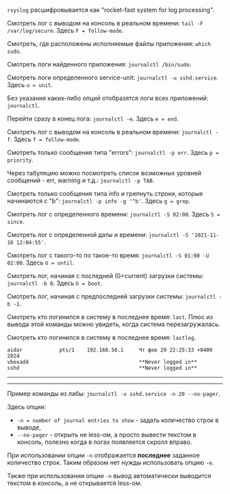 `rsyslog` расшифровывается как "rocket-fast system for log processing".

Смотреть лог с выводом на консоль в реальном времени: `tail -F /var/log/secure`. Здесь `F = follow-mode`.

Смотреть, где расположены исполняемые файлы приложения: `which sudo`.

Смотреть логи найденного приложения: `journalctl /bin/sudo`.

Смотреть логи определенного service-unit: `journalctl -u sshd.service`. Здесь `u = unit`.

Без указания каких-либо опций отобразятся логи всех приложений: `journalctl`.

Перейти сразу в конец лога: `journalctl -e`. Здесь `e = end`.

Смотреть лог с выводом на консоль в реальном времени: `journalctl -f`. Здесь `f = follow-mode`.

Смотреть только сообщения типа "errors": `journalctl -p err`. Здесь `p = priority`.

Через табуляцию можно посмотреть список возможных уровней сообщений - err, warning и т.д.: `journalctl -p TAB`.

Смотреть только сообщения типа info и грепнуть строки, которые начинаются с "b": `journalctl -p info -g '^b'`. Здесь `g = grep`.

Смотреть лог с определенного времени: `journalctl -S 02:00`. Здесь `S = since`.

Смотреть лог с определенной даты и времени: `journalctl -S '2021-11-16 12:04:55'`.

Смотреть лог с такого-то по такое-то время: `journalctl -S 01:00 -U 02:00`. Здесь `U = until`.

Смотреть лог, начиная с последней (0=current) загрузки системы: `journalctl -b 0`. Здесь `b = boot`.

Смотреть лог, начиная с предпоследней загрузки системы: `journalctl -b -1`.

Смотреть кто логинился в систему в последнее время: `last`. Плюс из вывода этой команды можно увидеть, когда система перезагружалась.

Cмотреть кто логинился в систему в последнее время: `lastlog`.

```
aidar            pts/1    192.168.56.1     Чт фев 29 22:25:33 +0400 2024
vboxadd                                    **Never logged in**
sshd                                       **Never logged in**
```

---
---

Пример команды из лабы: `journalctl -u sshd.service -n 20 --no-pager`.

Здесь опции:

- `-n = number of journal entries to show` - задать количество строк в выводе,
- `--no-pager` - открыть не less-ом, а просто вывести текстом в консоль, полезно когда в логах появляется скролл вправо.

При использовании опции `-n` отображается **последнее** заданное количество строк. Таким образом нет нужды использовать опцию `-e`.

Также при использовании опции `-n` вывод автоматически выводится текстом в консоль, а не открывается less-ом.